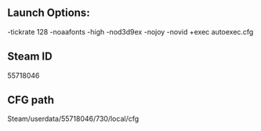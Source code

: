 ## Launch Options:

-tickrate 128 -noaafonts -high -nod3d9ex -nojoy -novid +exec autoexec.cfg

## Steam ID

55718046

## CFG path

Steam/userdata/55718046/730/local/cfg
